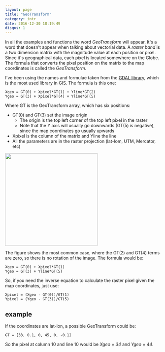 ```yaml
---
layout: page
title: "GeoTransform"
category: intr
date: 2016-12-30 18:19:49
disqus: 1
---
```

In all the examples and functions the word *GeoTransform* will appear. It's a word that doesn't appear when talking about vectorial data. A *raster band* is a two dimension matrix with the magnitude value at each position or pixel. Since it's geographical data, each pixel is located somewhere on the Globe. The formula that converts the pixel position on the matrix to the map coordinates is called the *GeoTransform*.

I've been using the names and formulae taken from the [GDAL library](http://www.gdal.org/gdal_datamodel.html), which is the most used library in GIS. The formula is this one:

    Xgeo = GT(0) + Xpixel*GT(1) + Yline*GT(2)
    Ygeo = GT(3) + Xpixel*GT(4) + Yline*GT(5)

Where GT is the GeoTransform array, which has six positions:

* GT(0) and GT(3) set the image origin
  * The origin is the top left corner of the top left pixel in the raster
  * Note that the Y axis will usually go downwards (GT(5) is negative), since the map coordinates go usually upwards
* Xpixel is the column of the matrix and Yline the line
* All the parameters are in the raster projection (lat-lom, UTM, Mercator, etc)

<img src="{{ site.baseurl }}/images/geotransform/geotransform.svg" width="300" />

The figure shows the most common case, where the GT(2) and GT(4) terms are zero, so there is no rotation of the image. The formula would be:

    Xgeo = GT(0) + Xpixel*GT(1)
    Ygeo = GT(3) + Yline*GT(5)

So, if you need the inverse equation to calculate the raster pixel given the map coordinates, just use:

    Xpixel = (Xgeo - GT(0))/GT(1)
    Ypixel = (Ygeo - GT(3))/GT(5)


example
-------

If the coordinates are lat-lon, a possible GeoTransform could be:

    GT = [33, 0.1, 0, 45, 0, -0.1]

So the pixel at column 10 and line 10 would be *Xgeo = 34* and *Ygeo = 44*.
